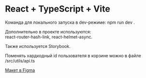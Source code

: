 # React + TypeScript + Vite

Команда для локального запуска в dev-режиме: npm run dev .  

Дополнительно в проекте используются:  
react-router-hash-link,
react-helmet-async.  

Также используется Storybook.  
  
  Поменять хардкодный id пользователя в корзине можно в файле /src/utils/api.ts  
  


[Макет в Figma](https://www.figma.com/design/XJEsSZr9JZhtQmv9cw4Mwl/%D0%9F%D1%80%D0%B0%D0%BA%D1%82%D0%B8%D1%87%D0%B5%D1%81%D0%BA%D0%B8%D0%B5-%D0%B7%D0%B0%D0%B4%D0%B0%D0%BD%D0%B8%D1%8F-JS%2BReact-6-%D0%BF%D0%BE%D1%82%D0%BE%D0%BA?node-id=121-1236&t=nLcHkXv4I6zTcUVL-0
)  

